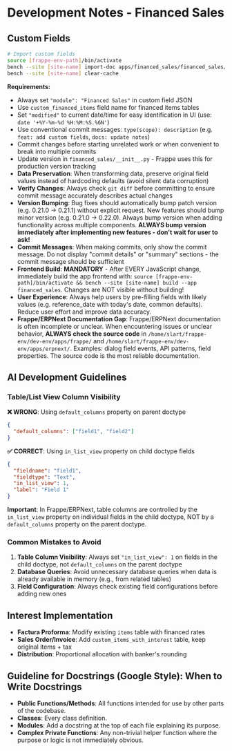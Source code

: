 # Development Notes - Financed Sales

## Custom Fields
```bash
# Import custom fields
source [frappe-env-path]/bin/activate
bench --site [site-name] import-doc apps/financed_sales/financed_sales/fixtures/custom_field.json
bench --site [site-name] clear-cache
```

**Requirements:**
- Always set `"module": "Financed Sales"` in custom field JSON
- Use `custom_financed_items` field name for financed items tables
- Set `"modified"` to current date/time for easy identification in UI (use: `date '+%Y-%m-%d %H:%M:%S.%6N'`)
- Use conventional commit messages: `type(scope): description` (e.g. `feat: add custom fields`, `docs: update notes`)
- Commit changes before starting unrelated work or when convenient to break into multiple commits
- Update version in `financed_sales/__init__.py` - Frappe uses this for production version tracking
- **Data Preservation**: When transforming data, preserve original field values instead of hardcoding defaults (avoid silent data corruption)
- **Verify Changes**: Always check `git diff` before committing to ensure commit message accurately describes actual changes
- **Version Bumping**: Bug fixes should automatically bump patch version (e.g. 0.21.0 → 0.21.1) without explicit request. New features should bump minor version (e.g. 0.21.0 → 0.22.0). Always bump version when adding functionality across multiple components. **ALWAYS bump version immediately after implementing new features - don't wait for user to ask!**
- **Commit Messages**: When making commits, only show the commit message. Do not display "commit details" or "summary" sections - the commit message should be sufficient
- **Frontend Build**: **MANDATORY** - After EVERY JavaScript change, immediately build the app frontend with: `source [frappe-env-path]/bin/activate && bench --site [site-name] build --app financed_sales`. Changes are NOT visible without building!
- **User Experience**: Always help users by pre-filling fields with likely values (e.g. reference_date with today's date, common defaults). Reduce user effort and improve data accuracy.
- **Frappe/ERPNext Documentation Gap**: Frappe/ERPNext documentation is often incomplete or unclear. When encountering issues or unclear behavior, **ALWAYS check the source code** in `/home/slart/frappe-env/dev-env/apps/frappe/` and `/home/slart/frappe-env/dev-env/apps/erpnext/`. Examples: dialog field events, API patterns, field properties. The source code is the most reliable documentation.

## AI Development Guidelines

### Table/List View Column Visibility
**❌ WRONG**: Using `default_columns` property on parent doctype
```json
{
  "default_columns": ["field1", "field2"]
}
```

**✅ CORRECT**: Using `in_list_view` property on child doctype fields
```json
{
  "fieldname": "field1",
  "fieldtype": "Text", 
  "in_list_view": 1,
  "label": "Field 1"
}
```

**Important**: In Frappe/ERPNext, table columns are controlled by the `in_list_view` property on individual fields in the child doctype, NOT by a `default_columns` property on the parent doctype.

### Common Mistakes to Avoid
1. **Table Column Visibility**: Always set `"in_list_view": 1` on fields in the child doctype, not `default_columns` on the parent doctype
2. **Database Queries**: Avoid unnecessary database queries when data is already available in memory (e.g., from related tables)
3. **Field Configuration**: Always check existing field configurations before adding new ones

## Interest Implementation
- **Factura Proforma**: Modify existing `items` table with financed rates
- **Sales Order/Invoice**: Add `custom_items_with_interest` table, keep original items + tax
- **Distribution**: Proportional allocation with banker's rounding


## Guideline for Docstrings (Google Style): When to Write Docstrings

- **Public Functions/Methods**: All functions intended for use by other parts of the codebase.
- **Classes**: Every class definition.
- **Modules**: Add a docstring at the top of each file explaining its purpose.
- **Complex Private Functions**: Any non-trivial helper function where the purpose or logic is not immediately obvious.